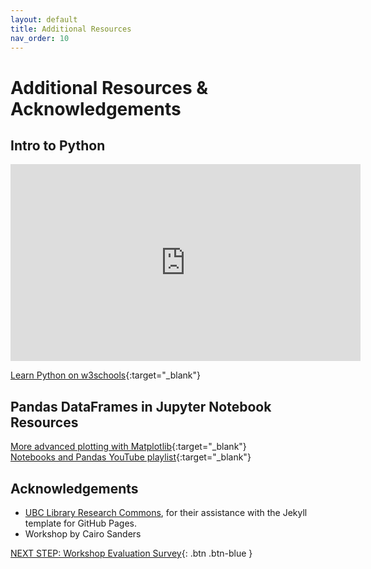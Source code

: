 ```yaml
---
layout: default
title: Additional Resources
nav_order: 10
---
```

# Additional Resources & Acknowledgements

## Intro to Python

<iframe width="560" height="315" src="https://www.youtube.com/embed/bIjJVKmAz98" title="YouTube video player" frameborder="0" allow="accelerometer; autoplay; clipboard-write; encrypted-media; gyroscope; picture-in-picture; web-share" allowfullscreen></iframe>

[Learn Python on w3schools](https://www.w3schools.com/python/python_intro.asp){:target="_blank"}

## Pandas DataFrames in Jupyter Notebook Resources
[More advanced plotting with Matplotlib](https://pandas.pydata.org/pandas-docs/stable/user_guide/visualization.html#plotting-directly-with-matplotlib){:target="_blank"}
<br>
[Notebooks and Pandas YouTube playlist](https://youtube.com/playlist?list=PLLAnQj6E04ZTg__1WO2cI6xUKVHKY8ez2){:target="_blank"}


## Acknowledgements

- [UBC Library Research Commons](https://github.com/ubc-library-rc/), for their assistance with the Jekyll template for GitHub Pages.
- Workshop by Cairo Sanders

[NEXT STEP: Workshop Evaluation Survey](workshop-survey.html){: .btn .btn-blue }
